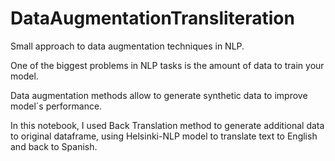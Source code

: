 # DataAugmentationTransliteration
Small approach to data augmentation techniques in NLP.

One of the biggest problems in NLP tasks is the amount of data to train your model.

Data augmentation methods allow to generate synthetic data to improve model´s performance.

In this notebook, I used Back Translation method to generate additional data to original dataframe, using Helsinki-NLP model to translate text to English and back to Spanish.
